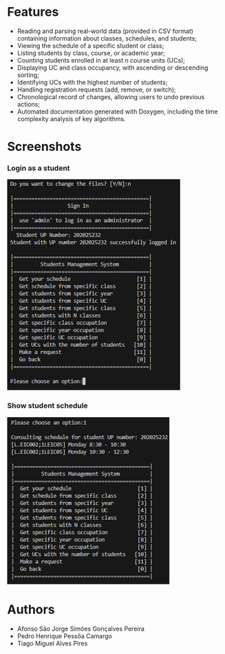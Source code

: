 # Features
  - Reading and parsing real-world data (provided in CSV format) containing information about classes, schedules, and students;
  - Viewing the schedule of a specific student or class;
  - Listing students by class, course, or academic year;
  - Counting students enrolled in at least _n_ course units (UCs);
  - Displaying UC and class occupancy, with ascending or descending sorting;
  - Identifying UCs with the highest number of students;
  - Handling registration requests (add, remove, or switch);
  - Chronological record of changes, allowing users to undo previous actions;
  - Automated documentation generated with Doxygen, including the time complexity analysis of key algorithms.

# Screenshots

### Login as a student
![login](https://github.com/phpc99/aed-project/blob/main/login.png)

### Show student schedule
![next](https://github.com/phpc99/aed-project/blob/main/next.png)

# Authors 

- Afonso São Jorge Simões Gonçalves Pereira
- Pedro Henrique Pessôa Camargo
- Tiago Miguel Alves Pires
